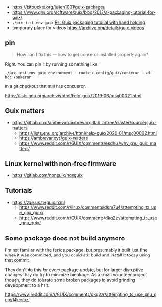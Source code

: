 - https://bitbucket.org/julien1001/guix-packages
- https://www.gnu.org/software/guix/blog/2018/a-packaging-tutorial-for-guix/
- `./pre-inst-env guix` [Re: Guix packaging tutorial with hand holding](https://lists.gnu.org/archive/html/help-guix/2019-05/msg00496.html)
- temporary place for videos https://archive.org/details/guix-videos

## pin


> How can I fix this — how to get conkeror installed properly again?

Right.  You can pin it by running something like

`./pre-inst-env guix environment --root=~/.config/guix/conkeror --ad-hoc conkeror`

in a git checkout that still has conqueror.

https://lists.gnu.org/archive/html/help-guix/2019-06/msg00021.html

## Guix matters

- https://gitlab.com/ambrevar/ambrevar.gitlab.io/tree/master/source/guix-matters
  - https://lists.gnu.org/archive/html/help-guix/2020-01/msg00002.html
  - https://ambrevar.xyz/guix-matters
  - https://www.reddit.com/r/GUIX/comments/esdhui/why_gnu_guix_matters/

## Linux kernel with non-free firmware

- https://gitlab.com/nonguix/nonguix

## Tutorials

- https://zge.us.to/guix.html
  - https://www.reddit.com/r/linux/comments/dkm7u4/attempting_to_use_gnu_guix/
  - https://www.reddit.com/r/GUIX/comments/dkq2zr/attempting_to_use_gnu_guix/

## Some package does not build anymore

I'm not familiar with the fenics package, but presumably it built just fine when it was committed, and you could still build and install it today using that commit.

They don't do this for every package update, but for larger disruptive changes they do try to minimize breakage. As a small volunteer project though, they do tolerate some broken packages to avoid grinding development to a halt.

https://www.reddit.com/r/GUIX/comments/dkq2zr/attempting_to_use_gnu_guix/f4kcsbz/
